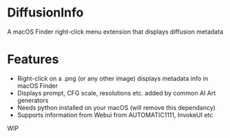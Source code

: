# DiffusionInfo
A macOS Finder right-click menu extension that displays diffusion metadata

# Features
- Right-click on a .png (or any other image) displays metadata info in macOS Finder
- Displays prompt, CFG scale, resolutions etc. added by common AI Art generators
- Needs python installed on your macOS (will remove this dependancy)
- Supports information from Webui from AUTOMATIC1111, InvokeUI etc 

WIP